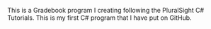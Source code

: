 This is a Gradebook program I creating following the PluralSight C# Tutorials.
This is my first C# program that I have put on GitHub.
